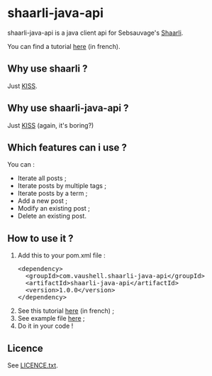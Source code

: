 # shaarli-java-api

shaarli-java-api is a java client api for Sebsauvage's [Shaarli](http://sebsauvage.net/wiki/doku.php?id=php:shaarli).

You can find a tutorial [here](http://fabien.vauchelles.com/shaarli-java-api) (in french).

## Why use shaarli ?

Just [KISS](http://en.wikipedia.org/wiki/KISS_principle).

## Why use shaarli-java-api ?

Just [KISS](http://en.wikipedia.org/wiki/KISS_principle) (again, it's boring?)

## Which features can i use ?

You can :
<ul>
<li>Iterate all posts ;</li>
<li>Iterate posts by multiple tags ;</li>
<li>Iterate posts by a term ;</li>
<li>Add a new post ;</li>
<li>Modify an existing post ;</li>
<li>Delete an existing post.</li>
</ul>

## How to use it ?

<ol>
<li>Add this to your pom.xml file :

<pre>
&lt;dependency&gt;
  &lt;groupId&gt;com.vaushell.shaarli-java-api&lt;/groupId&gt;
  &lt;artifactId&gt;shaarli-java-api&lt;/artifactId&gt;
  &lt;version&gt;1.0.0&lt;/version&gt;
&lt;/dependency&gt;
</pre>
</li>

<li>See this tutorial <a href="http://fabien.vauchelles.com/shaarli-java-api">here</a> (in french) ;</li>
<li>See example file <a href="https://github.com/fabienvauchelles/shaarli-java-api/blob/master/shaarli-java-api/src/test/java/com/vaushell/shaarlijavaapi/Examples.java">here</a> ;</li>
<li>Do it in your code !</li>
</ol>



## Licence

See [LICENCE.txt](https://github.com/fabienvauchelles/shaarli-java-api/blob/master/LICENCE.txt).

